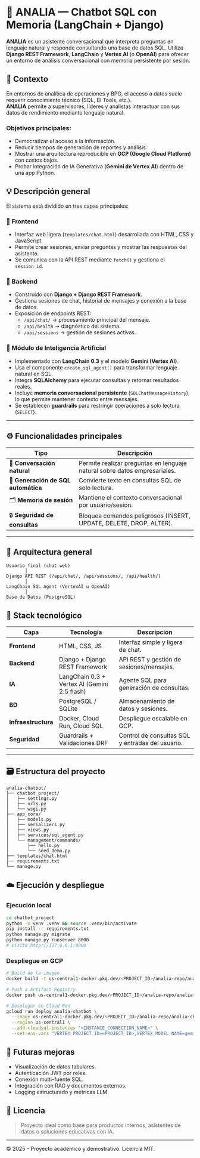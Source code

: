 # 🤖 ANALIA — Chatbot SQL con Memoria (LangChain + Django)

**ANALIA** es un asistente conversacional que interpreta preguntas en lenguaje natural y responde consultando una base de datos SQL. 
Utiliza **Django REST Framework**, **LangChain** y **Vertex AI** (o **OpenAI**) para ofrecer un entorno de análisis conversacional con memoria persistente por sesión.


## 🧭 Contexto
En entornos de analítica de operaciones y BPO, el acceso a datos suele requerir conocimiento técnico (SQL, BI Tools, etc.).  
**ANALIA** permite a supervisores, líderes y analistas interactuar con sus datos de rendimiento mediante lenguaje natural.

### Objetivos principales:
- Democratizar el acceso a la información.
- Reducir tiempos de generación de reportes y análisis.
- Mostrar una arquitectura reproducible en **GCP (Google Cloud Platform)** con costos bajos.
- Probar integración de IA Generativa (**Gemini de Vertex AI**) dentro de una app Python.


## 💡 Descripción general
El sistema está dividido en tres capas principales:


### 🔹 Frontend
- Interfaz web ligera (`templates/chat.html`) desarrollada con HTML, CSS y JavaScript.
- Permite crear sesiones, enviar preguntas y mostrar las respuestas del asistente.
- Se comunica con la API REST mediante `fetch()` y gestiona el `session_id`.

### 🔹 Backend
- Construido con **Django + Django REST Framework**.
- Gestiona sesiones de chat, historial de mensajes y conexión a la base de datos.
- Exposición de endpoints REST:
  - `/api/chat/` → procesamiento principal del mensaje.
  - `/api/health` → diagnóstico del sistema.
  - `/api/sessions` → gestión de sesiones activas.

### 🔹 Módulo de Inteligencia Artificial
- Implementado con **LangChain 0.3** y el modelo **Gemini (Vertex AI)**.
- Usa el componente `create_sql_agent()` para transformar lenguaje natural en SQL.
- Integra **SQLAlchemy** para ejecutar consultas y retornar resultados reales.
- Incluye **memoria conversacional persistente** (`SQLChatMessageHistory`), lo que permite mantener contexto entre mensajes.
- Se establecen **guardrails** para restringir operaciones a solo lectura (`SELECT`).
---

## ⚙️ Funcionalidades principales

| Tipo | Descripción |
|------|--------------|
| 💬 **Conversación natural** | Permite realizar preguntas en lenguaje natural sobre datos empresariales. |
| 🧠 **Generación de SQL automática** | Convierte texto en consultas SQL de solo lectura. |
| 🗂️ **Memoria de sesión** | Mantiene el contexto conversacional por usuario/sesión. |
| 🔒 **Seguridad de consultas** | Bloquea comandos peligrosos (INSERT, UPDATE, DELETE, DROP, ALTER). |
---

## 🧩 Arquitectura general
```
Usuario final (chat web)
       │
Django API REST (/api/chat/, /api/sessions/, /api/health/)
       │
LangChain SQL Agent (VertexAI u OpenAI)
       │
Base de Datos (PostgreSQL)
```



## 🧱 Stack tecnológico

| Capa | Tecnología | Descripción |
|------|-------------|--------------|
| **Frontend** | HTML, CSS, JS | Interfaz simple y ligera de chat. |
| **Backend** | Django + Django REST Framework | API REST y gestión de sesiones/mensajes. |
| **IA** | LangChain 0.3 + Vertex AI (Gemini 2.5 flash) | Agente SQL para generación de consultas. |
| **BD** | PostgreSQL / SQLite | Almacenamiento de datos y sesiones. |
| **Infraestructura** | Docker, Cloud Run, Cloud SQL | Despliegue escalable en GCP. |
| **Seguridad** | Guardrails + Validaciones DRF | Control de consultas SQL y entradas del usuario. |

---

## 🗃️ Estructura del proyecto
```
analia-chatbot/
├── chatbot_project/
│   ├── settings.py
│   ├── urls.py
│   └── wsgi.py
├── app_core/
│   ├── models.py
│   ├── serializers.py
│   ├── views.py
│   ├── services/sql_agent.py
│   └── management/commands/
│       ├── hello.py
│       └── seed_demo.py
├── templates/chat.html
├── requirements.txt
└── manage.py
```

## ☁️ Ejecución y despliegue

### Ejecución local
```bash
cd chatbot_project
python -m venv .venv && source .venv/bin/activate
pip install -r requirements.txt
python manage.py migrate
python manage.py runserver 8000
# Visita http://127.0.0.1:8000
```

### Despliegue en GCP
```bash
# Build de la imagen
docker build -t us-central1-docker.pkg.dev/<PROJECT_ID>/analia-repo/analia-chatbot:latest .

# Push a Artifact Registry
docker push us-central1-docker.pkg.dev/<PROJECT_ID>/analia-repo/analia-chatbot:latest

# Desplegar en Cloud Run
gcloud run deploy analia-chatbot \
  --image us-central1-docker.pkg.dev/<PROJECT_ID>/analia-repo/analia-chatbot:latest \
  --region us-central1 \
  --add-cloudsql-instances "<INSTANCE_CONNECTION_NAME>" \
  --set-env-vars "VERTEX_PROJECT_ID=<PROJECT_ID>,VERTEX_MODEL_NAME=gemini-5.5-flash,VERTEX_LOCATION=us-central1"
```



## 🧠 Futuras mejoras
- Visualización de datos tabulares.
- Autenticación JWT por roles.
- Conexión multi–fuente SQL.
- Integración con RAG y documentos externos.
- Logging estructurado y métricas LLM.


## 🧾 Licencia

> Proyecto ideal como base para productos internos, asistentes de datos o soluciones educativas con IA.

---

© 2025 – Proyecto académico y demostrativo. Licencia MIT.
